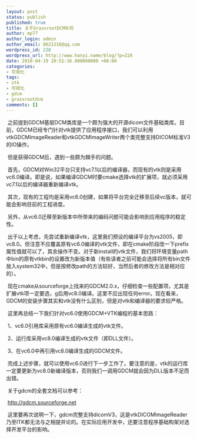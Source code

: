 ```yaml
---
layout: post
status: publish
published: true
title: 关于GrassrootDCM补完
author: mp77
author_login: admin
author_email: 8621316@qq.com
wordpress_id: 228
wordpress_url: http://www.hanyi.name/blog/?p=228
date: 2010-04-19 20:52:16.000000000 +08:00
categories:
- 可视化
tags:
- vtk
- 可视化
- gdcm
- grassrootdcm
comments: []
---
```

 之前提到GDCM基层DCM类库是一个颇为强大的开源dicom文件基础类库。目前，GDCM已经专门针对vtk提供了应用程序接口，我们可以利用vtkGDCMImageReader和vtkGDCMImageWriter两个类完整支持DICOM标准V3的IO操作。

 但是获得GDCM后，遇到一些颇为棘手的问题。

 首先，GDCM对Win32平台只支持vc7.1以后的编译器，而现有的vtk则是采用vc6.0编译。即是说，如果编译GDCM时要cmake选择vtk的扩展项，就必须采用vc7.1以后的编译器重新编译vtk。

 其次，现有的工程均是采用vc6.0创建，如果将平台完全迁移至后续vc版本，就可能会影响目前的工程进度。

 另外，从vc6.0迁移至新版本中所带来的编码问题可能会影响到应用程序的稳定性。

 出于以上考虑，先尝试重新编译vtk，这里我们预设的编译平台为vs2005，即vc8.0。但注意不应覆盖原有vc6.0编译的vtk文件，即在cmake阶段改一下prefix属性值就可以了，其余操作不变。对于新install的vtk文件，我们将环境变量path中bin的原有vtkbin的设置改为新版本值（有些读者之前可能会选择将所有bin文件放入system32中，但是按修改path的方法较好，当然后者的修改方法是相对应的）。

 现在cmake从sourceforge上找来的GDCM2.0.x，仔细检查一些配置项，尤其是扩展vtk项一定要选，g后用vc8.0编译。这里不应出现任何error。现在看来，GDCM的安装步骤其实和vtk没有什么区别，但是对vtk和编译器的要求较严格。

 这里再总结一下我们针对vc6.0使用GDCM+VTK编程的基本思路：

 1、vc6.0引用库采用原有vc6.0编译生成的vtk文件。

 2、运行库采用vc8.0编译生成的vtk文件（即DLL文件）。

 3、在vc6.0中再引用vc8.0编译生成的GDCM文件。

 完成上述步骤，就可以使用vc6.0进行下一步工作了。要注意的是，vtk的运行库一定要更新为vc8.0新编译版本，否则我们一调用GDCM就会因为DLL版本不足而出错。

 关于gdcm的全套文档可以参考：

 <a href="http://gdcm.sourceforge.net">http://gdcm.sourceforge.net</a>

 这里要再次说明一下，gdcm完整支持dicomV3，这是vtkDICOMImageReader乃至ITK都无法与之相提并论的。在实际应用开发中，还要注意程序基础构架对选择开发平台的影响。
